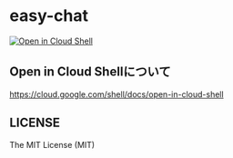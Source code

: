 # easy-chat
[![Open in Cloud Shell](http://gstatic.com/cloudssh/images/open-btn.svg)](https://console.cloud.google.com/cloudshell/editor?cloudshell_git_repo=https://github.com/rohto4/dokoma_clone.git)

## Open in Cloud Shellについて
https://cloud.google.com/shell/docs/open-in-cloud-shell

## LICENSE
The MIT License (MIT)
